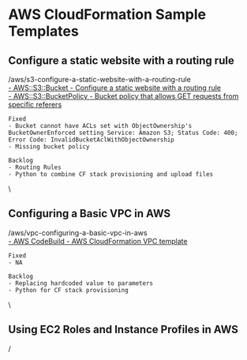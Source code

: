 # AWS CloudFormation Sample Templates

## Configure a static website with a routing rule
/aws/s3-configure-a-static-website-with-a-routing-rule\
[- AWS::S3::Bucket - Configure a static website with a routing rule](https://docs.aws.amazon.com/AWSCloudFormation/latest/UserGuide/aws-properties-s3-bucket.html)\
[- AWS::S3::BucketPolicy - Bucket policy that allows GET requests from specific referers ](https://docs.aws.amazon.com/AWSCloudFormation/latest/UserGuide/aws-properties-s3-policy.html)
```
Fixed
- Bucket cannot have ACLs set with ObjectOwnership's BucketOwnerEnforced setting Service: Amazon S3; Status Code: 400; Error Code: InvalidBucketAclWithObjectOwnership
- Missing bucket policy

Backlog
- Routing Rules
- Python to combine CF stack provisioning and upload files
```
\
## Configuring a Basic VPC in AWS
/aws/vpc-configuring-a-basic-vpc-in-aws\
[- AWS CodeBuild - AWS CloudFormation VPC template](https://docs.aws.amazon.com/codebuild/latest/userguide/cloudformation-vpc-template.html)
```
Fixed
- NA

Backlog
- Replacing hardcoded value to parameters
- Python for CF stack provisioning
```
\
## Using EC2 Roles and Instance Profiles in AWS
/